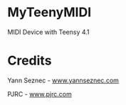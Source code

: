 # MyTeenyMIDI
MIDI Device with Teensy 4.1

# Credits
Yann Seznec - www.yannseznec.com

PJRC - www.pjrc.com
